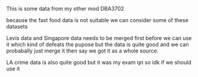 This is some data from my other mod DBA3702

because the fast food data is not suitable we can consider some of these datasets

Levis data and Singapore data needs to be merged first before we can use it which kind of defeats the pupose but the data is quite good and we can probabally just merge it then say we got it as a whole source.

LA crime data is also quite good but it was my exam qn so idk if we should use it